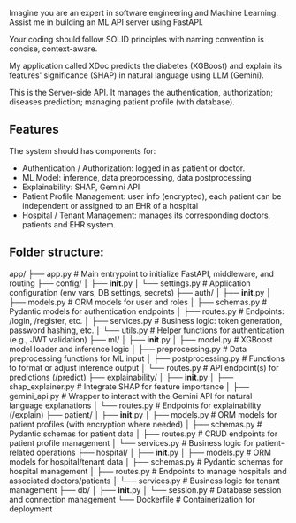 Imagine you are an expert in software engineering and Machine Learning. Assist me in building an ML API server using FastAPI.

Your coding should follow SOLID principles with naming convention is concise, context-aware.

My application called XDoc predicts the diabetes (XGBoost) and explain its features' significance (SHAP) in natural language using LLM (Gemini).

This is the Server-side API. It manages the authentication, authorization; diseases prediction; managing patient profile (with database).

## Features
The system should has components for:
- Authentication / Authorization: logged in as patient or doctor.
- ML Model: inference, data preprocessing, data postprocessing
- Explainability: SHAP, Gemini API
- Patient Profile Management: user info (encrypted), each patient can be independent or assigned to an EHR of a hospital
- Hospital / Tenant Management: manages its corresponding doctors, patients and EHR system.

## Folder structure:
app/
├── app.py                        # Main entrypoint to initialize FastAPI, middleware, and routing
├── config/
│   ├── __init__.py
│   └── settings.py               # Application configuration (env vars, DB settings, secrets)
├── auth/
│   ├── __init__.py
│   ├── models.py                 # ORM models for user and roles
│   ├── schemas.py                # Pydantic models for authentication endpoints
│   ├── routes.py                 # Endpoints: /login, /register, etc.
│   ├── services.py               # Business logic: token generation, password hashing, etc.
│   └── utils.py                  # Helper functions for authentication (e.g., JWT validation)
├── ml/
│   ├── __init__.py
│   ├── model.py                  # XGBoost model loader and inference logic
│   ├── preprocessing.py          # Data preprocessing functions for ML input
│   ├── postprocessing.py         # Functions to format or adjust inference output
│   └── routes.py                 # API endpoint(s) for predictions (/predict)
├── explainability/
│   ├── __init__.py
│   ├── shap_explainer.py         # Integrate SHAP for feature importance
│   ├── gemini_api.py             # Wrapper to interact with the Gemini API for natural language explanations
│   └── routes.py                 # Endpoints for explainability (/explain)
├── patient/
│   ├── __init__.py
│   ├── models.py                 # ORM models for patient profiles (with encryption where needed)
│   ├── schemas.py                # Pydantic schemas for patient data
│   ├── routes.py                 # CRUD endpoints for patient profile management
│   └── services.py               # Business logic for patient-related operations
├── hospital/
│   ├── __init__.py
│   ├── models.py                 # ORM models for hospital/tenant data
│   ├── schemas.py                # Pydantic schemas for hospital management
│   ├── routes.py                 # Endpoints to manage hospitals and associated doctors/patients
│   └── services.py               # Business logic for tenant management
├── db/
│   ├── __init__.py
│   └── session.py                # Database session and connection management
└── Dockerfile                    # Containerization for deployment